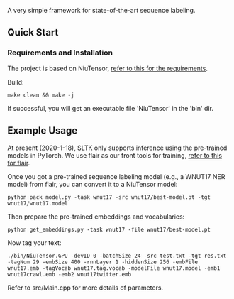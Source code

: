A very simple framework for state-of-the-art sequence labeling.

## Quick Start

### Requirements and Installation

The project is based on NiuTensor, [refer to this for the requirements](https://github.com/niutrans/niutensor).

Build:
```command
make clean && make -j
```

If successful, you will get an executable file 'NiuTensor' in the 'bin' dir.

## Example Usage
At present (2020-1-18), SLTK only supports inference using the pre-trained models in PyTorch.
We use flair as our front tools for training, [refer to this for flair](https://github.com/flairNLP/flair).

Once you got a pre-trained sequence labeling model (e.g., a WNUT17 NER model) from flair, you can convert it to a NiuTensor model:
```command
python pack_model.py -task wnut17 -src wnut17/best-model.pt -tgt wnut17/wnut17.model
```

Then prepare the pre-trained embeddings and vocabularies:
```command
python get_embeddings.py -task wnut17 -file wnut17/best-model.pt
```

Now tag your text:
```command
./bin/NiuTensor.GPU -devID 0 -batchSize 24 -src test.txt -tgt res.txt
-tagNum 29 -embSize 400 -rnnLayer 1 -hiddenSize 256 -embFile wnut17.emb -tagVocab wnut17.tag.vocab -modelFile wnut17.model -emb1 wnut17crawl.emb -emb2 wnut17twitter.emb
```

Refer to src/Main.cpp for more details of parameters.